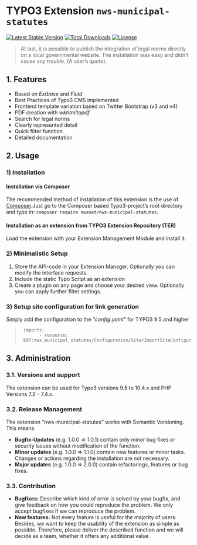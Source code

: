 # TYPO3 Extension ``nws-municipal-statutes``

[![Latest Stable Version](https://poser.pugx.org/nwsnet/nws-municipal-statutes/v/stable)](https://packagist.org/packages/nwsnet/nws-municipal-statutes)
[![Total Downloads](https://poser.pugx.org/nwsnet/nws-municipal-statutes/downloads)](https://packagist.org/packages/nwsnet/nws-municipal-statutes)
[![License](https://poser.pugx.org/nwsnet/nws-municipal-statutes/license)](https://packagist.org/packages/nwsnet/nws-municipal-statutes)

> At last, it is possible to publish the integration of legal norms directly on a local governmental website. The installation was easy and didn’t cause any trouble. (A user’s quote).

## 1. Features

-	Based on _Extbase_ and _Fluid_
-	Best Practices of Typo3 CMS implemented
-	Frontend template variation based on Twitter Bootstrap (v3 and v4)
-	PDF creation with _wkhtmltopdf_
-	Search for legal norms
-	Clearly represented detail 
-	Quick filter function
-	Detailed documentation

## 2. Usage

### 1) Installation

#### Installation via Composer

The recommended method of installation of this extension is the use of  [Composer][1].Just go to the Composer based Typo3-project’s root directory and type in: `composer require nwsnet/nws-municipal-statutes`. 

#### Installation as an extension from TYPO3 Extension Repository (TER)

Load the extension with your Extension Management Module and install it.

### 2) Minimalistic Setup

1) Store the API-code in your Extension Manager. Optionally you can modify the interface requests.
2) Include the static Typo Script as an extension
3) Create a plugin on any page and choose your desired view. Optionally you can apply further filter settings.

### 3) Setup site configuration for link generation
Simply add the configuration to the _"config.yaml"_ for TYPO3 9.5 and higher
>      imports:
>            - resource: 'EXT:nws_municipal_statutes/Configuration/Site/ImportSiteConfiguration.yaml'


## 3. Administration

### 3.1. Versions and support

The extension can be used for Typo3 versions 9.5 to 10.4.x and PHP Versions 7.2 – 7.4.x.

### 3.2. Release Management

The extension “nws-municipal-statutes” works with Semantic Versioning. This means:
- **Bugfix-Updates** (e.g. 1.0.0 => 1.0.1) contain only minor bug fixes or security issues without modification of the function.
- **Minor updates** (e.g. 1.0.0 => 1.1.0) contain new features or minor tasks. Changes or actions regarding the installation are not necessary.
- **Major updates** (e.g. 1.0.0 => 2.0.0) contain refactorings, features or bug fixes.

### 3.3. Contribution

- **Bugfixes:** Describe which kind of error is solved by your bugfix, and give feedback on how you could reproduce the problem. We only accept bugfixes if we can reproduce the problem.
- **New features:** Not every feature is useful for the majority of users. Besides, we want to keep the usability of the extension as simple as possible. Therefore, please deliver the described function and we will decide as a team, whether it offers any additional value.


[1]: https://getcomposer.org/